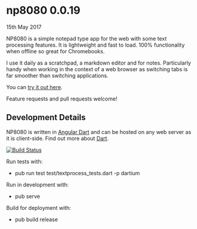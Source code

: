 # np8080 0.0.19
15th May 2017

NP8080 is a simple notepad type app for the web with some text processing features.
It is lightweight and fast to load. 100% functionality when offline so great for Chromebooks.
 
I use it daily as a scratchpad, a markdown editor and for notes. Particularly handy when working in the context of a web browser
as switching tabs is far smoother than switching applications.

You can [try it out here](https://daftspaniel.github.io/demos/np8080/). 

Feature requests and pull requests welcome!

## Development Details

NP8080 is written in [Angular Dart](https://webdev.dartlang.org/angular/) and can be
hosted on any web server as it is client-side. Find out more about [Dart](https://www.dartlang.org/). 

[![Build Status](https://travis-ci.org/daftspaniel/np8080.svg?branch=master)](https://travis-ci.org/daftspaniel/np8080)

Run tests with:
+ pub run test test/textprocess_tests.dart -p dartium

Run in development with:
+ pub serve

Build for deployment with:
+ pub build release 